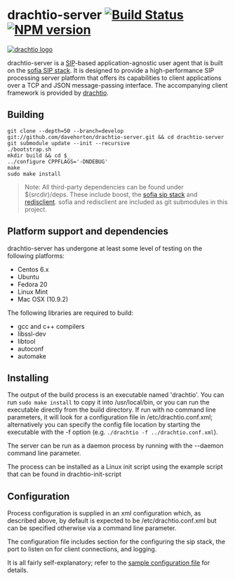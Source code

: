 # drachtio-server [![Build Status](https://secure.travis-ci.org/davehorton/drachtio-server.png)](http://travis-ci.org/davehorton/drachtio-server) [![NPM version](https://badge.fury.io/js/drachtio.svg)](http://badge.fury.io/js/drachtio-server)

[![drachtio logo](http://www.dracht.io/images/definition_only.png)](http://dracht.io/)

drachtio-server is a [SIP](http://www.ietf.org/rfc/rfc3261.txt)-based application-agnostic user agent that is built on the [sofia SIP stack](https://gitorious.org/sofia-sip).  It is designed to provide a high-performance SIP processing server platform that offers its capabilities to client applications over a TCP and JSON message-passing interface.  The accompanying client framework is provided by [drachtio](https://github.com/davehorton/drachtio).

## Building

```
git clone --depth=50 --branch=develop git://github.com/davehorton/drachtio-server.git && cd drachtio-server
git submodule update --init --recursive
./bootstrap.sh
mkdir build && cd $_
../configure CPPFLAGS='-DNDEBUG'
make
sudo make install
```

> Note: All third-party dependencies can be found under $(srcdir)/deps.  These include boost, the [sofia sip stack](https://github.com/davehorton/sofia-sip) and [redisclient](https://github.com/davehorton/redisclient).  sofia and redisclient are included as git submodules in this project.

## Platform support and dependencies

drachtio-server has undergone at least some level of testing on the following platforms:
* Centos 6.x
* Ubuntu
* Fedora 20
* Linux Mint
* Mac OSX (10.9.2)

The following libraries are required to build:
* gcc and c++ compilers
* libssl-dev
* libtool
* autoconf
* automake

## Installing

The output of the build process is an executable named 'drachtio'.  You can run `sudo make install` to copy it into /usr/local/bin, or you can run the executable directly from the build directory.  If run with no command line parameters, it will look for a configuration file in /etc/drachtio.conf.xml; alternatively you can specify the config file location by starting the executable with the -f option (e.g. `./drachtio -f ../drachtio.conf.xml`).

The server can be run as a daemon process by running with the --daemon command line parameter.

The process can be installed as a Linux init script using the example script that can be found in drachtio-init-script

## Configuration

Process configuration is supplied in an xml configuration which, as described above, by default is expected to be /etc/drachtio.conf.xml but can be specified otherwise via a command line parameter.

The configuration file includes section for the configuring the sip stack, the port to listen on for client connections, and logging.  

It is all fairly self-explanatory; refer to the [sample configuration file](drachtio.conf.xml) for details.

